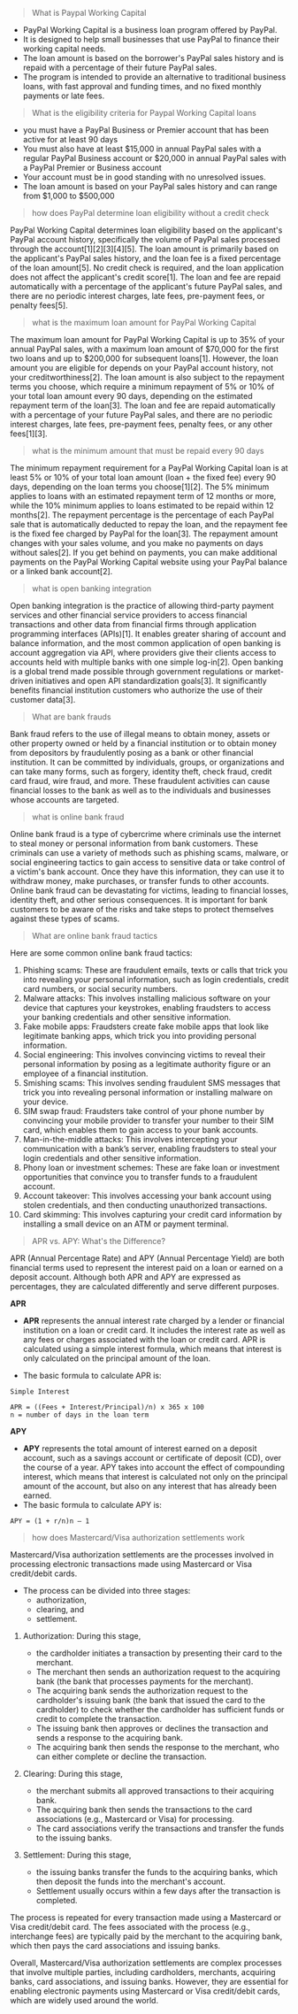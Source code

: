 > What is Paypal Working Capital

- PayPal Working Capital is a business loan program offered by PayPal. 
- It is designed to help small businesses that use PayPal to finance their working capital needs. 
- The loan amount is based on the borrower's PayPal sales history and is repaid with a percentage of their future PayPal sales. 
- The program is intended to provide an alternative to traditional business loans, with fast approval and funding times, and no fixed monthly payments or late fees.

> What is the eligibility criteria for Paypal Working Capital loans

- you must have a PayPal Business or Premier account that has been active for at least 90 days
- You must also have at least $15,000 in annual PayPal sales with a regular PayPal Business account or $20,000 in annual PayPal sales with a PayPal Premier or Business account
- Your account must be in good standing with no unresolved issues.
- The loan amount is based on your PayPal sales history and can range from $1,000 to $500,000

> how does PayPal determine loan eligibility without a credit check

PayPal Working Capital determines loan eligibility based on the applicant's PayPal account history, specifically the volume of PayPal sales processed through the account[1][2][3][4][5]. The loan amount is primarily based on the applicant's PayPal sales history, and the loan fee is a fixed percentage of the loan amount[5]. No credit check is required, and the loan application does not affect the applicant's credit score[1]. The loan and fee are repaid automatically with a percentage of the applicant's future PayPal sales, and there are no periodic interest charges, late fees, pre-payment fees, or penalty fees[5].

> what is the maximum loan amount for PayPal Working Capital

The maximum loan amount for PayPal Working Capital is up to 35% of your annual PayPal sales, with a maximum loan amount of $70,000 for the first two loans and up to $200,000 for subsequent loans[1]. However, the loan amount you are eligible for depends on your PayPal account history, not your creditworthiness[2]. The loan amount is also subject to the repayment terms you choose, which require a minimum repayment of 5% or 10% of your total loan amount every 90 days, depending on the estimated repayment term of the loan[3]. The loan and fee are repaid automatically with a percentage of your future PayPal sales, and there are no periodic interest charges, late fees, pre-payment fees, penalty fees, or any other fees[1][3].

> what is the minimum amount that must be repaid every 90 days

The minimum repayment requirement for a PayPal Working Capital loan is at least 5% or 10% of your total loan amount (loan + the fixed fee) every 90 days, depending on the loan terms you choose[1][2]. The 5% minimum applies to loans with an estimated repayment term of 12 months or more, while the 10% minimum applies to loans estimated to be repaid within 12 months[2]. The repayment percentage is the percentage of each PayPal sale that is automatically deducted to repay the loan, and the repayment fee is the fixed fee charged by PayPal for the loan[3]. The repayment amount changes with your sales volume, and you make no payments on days without sales[2]. If you get behind on payments, you can make additional payments on the PayPal Working Capital website using your PayPal balance or a linked bank account[2].

> what is open banking integration

Open banking integration is the practice of allowing third-party payment services and other financial service providers to access financial transactions and other data from financial firms through application programming interfaces (APIs)[1]. It enables greater sharing of account and balance information, and the most common application of open banking is account aggregation via API, where providers give their clients access to accounts held with multiple banks with one simple log-in[2]. Open banking is a global trend made possible through government regulations or market-driven initiatives and open API standardization goals[3]. It significantly benefits financial institution customers who authorize the use of their customer data[3].

> What are bank frauds

Bank fraud refers to the use of illegal means to obtain money, assets or other property owned or held by a financial institution or to obtain money from depositors by fraudulently posing as a bank or other financial institution. It can be committed by individuals, groups, or organizations and can take many forms, such as forgery, identity theft, check fraud, credit card fraud, wire fraud, and more. These fraudulent activities can cause financial losses to the bank as well as to the individuals and businesses whose accounts are targeted.

> what is  online bank fraud

Online bank fraud is a type of cybercrime where criminals use the internet to steal money or personal information from bank customers. These criminals can use a variety of methods such as phishing scams, malware, or social engineering tactics to gain access to sensitive data or take control of a victim's bank account. Once they have this information, they can use it to withdraw money, make purchases, or transfer funds to other accounts. Online bank fraud can be devastating for victims, leading to financial losses, identity theft, and other serious consequences. It is important for bank customers to be aware of the risks and take steps to protect themselves against these types of scams.

> What are online bank fraud tactics

Here are some common online bank fraud tactics:

1. Phishing scams: These are fraudulent emails, texts or calls that trick you into revealing your personal information, such as login credentials, credit card numbers, or social security numbers.
2. Malware attacks: This involves installing malicious software on your device that captures your keystrokes, enabling fraudsters to access your banking credentials and other sensitive information.
3. Fake mobile apps: Fraudsters create fake mobile apps that look like legitimate banking apps, which trick you into providing personal information.
4. Social engineering: This involves convincing victims to reveal their personal information by posing as a legitimate authority figure or an employee of a financial institution.
5. Smishing scams: This involves sending fraudulent SMS messages that trick you into revealing personal information or installing malware on your device.
6. SIM swap fraud: Fraudsters take control of your phone number by convincing your mobile provider to transfer your number to their SIM card, which enables them to gain access to your bank accounts.
7. Man-in-the-middle attacks: This involves intercepting your communication with a bank’s server, enabling fraudsters to steal your login credentials and other sensitive information.
8. Phony loan or investment schemes: These are fake loan or investment opportunities that convince you to transfer funds to a fraudulent account.
9. Account takeover: This involves accessing your bank account using stolen credentials, and then conducting unauthorized transactions.
10. Card skimming: This involves capturing your credit card information by installing a small device on an ATM or payment terminal.

> APR vs. APY: What's the Difference?

APR (Annual Percentage Rate) and APY (Annual Percentage Yield) are both financial terms used to represent the interest paid on a loan or earned on a deposit account. Although both APR and APY are expressed as percentages, they are calculated differently and serve different purposes.

**APR**
- **APR** represents the annual interest rate charged by a lender or financial institution on a loan or credit card. It includes the interest rate as well as any fees or charges associated with the loan or credit card. APR is calculated using a simple interest formula, which means that interest is only calculated on the principal amount of the loan.
  
- The basic formula to calculate APR is:
```
Simple Interest

APR = ((Fees + Interest/Principal)/n) x 365 x 100
n = number of days in the loan term
```

**APY**
- **APY** represents the total amount of interest earned on a deposit account, such as a savings account or certificate of deposit (CD), over the course of a year. APY takes into account the effect of compounding interest, which means that interest is calculated not only on the principal amount of the account, but also on any interest that has already been earned.
- The basic formula to calculate APY is:
```
APY = (1 + r/n)n – 1
```

> how does  Mastercard/Visa authorization settlements work

Mastercard/Visa authorization settlements are the processes involved in processing electronic transactions made using Mastercard or Visa credit/debit cards. 
- The process can be divided into three stages: 
  - authorization, 
  - clearing, and 
  - settlement.

1. Authorization:
   During this stage, 
   - the cardholder initiates a transaction by presenting their card to the merchant. 
   - The merchant then sends an authorization request to the acquiring bank (the bank that processes payments for the merchant). 
   - The acquiring bank sends the authorization request to the cardholder's issuing bank (the bank that issued the card to the cardholder) to check whether the cardholder has sufficient funds or credit to complete the transaction. 
   - The issuing bank then approves or declines the transaction and sends a response to the acquiring bank. 
   - The acquiring bank then sends the response to the merchant, who can either complete or decline the transaction.
   
2. Clearing:
   During this stage, 
   - the merchant submits all approved transactions to their acquiring bank. 
   - The acquiring bank then sends the transactions to the card associations (e.g., Mastercard or Visa) for processing. 
   - The card associations verify the transactions and transfer the funds to the issuing banks.
3. Settlement:
   During this stage, 
   - the issuing banks transfer the funds to the acquiring banks, which then deposit the funds into the merchant's account. 
   - Settlement usually occurs within a few days after the transaction is completed.

The process is repeated for every transaction made using a Mastercard or Visa credit/debit card. The fees associated with the process (e.g., interchange fees) are typically paid by the merchant to the acquiring bank, which then pays the card associations and issuing banks.

Overall, Mastercard/Visa authorization settlements are complex processes that involve multiple parties, including cardholders, merchants, acquiring banks, card associations, and issuing banks. However, they are essential for enabling electronic payments using Mastercard or Visa credit/debit cards, which are widely used around the world.

